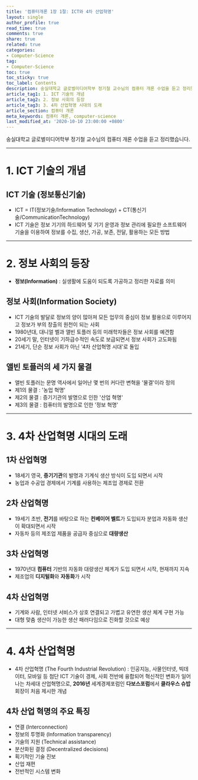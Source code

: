 ```yaml
---
title: '컴퓨터개론 1장 1절: ICT와 4차 산업혁명'
layout: single
author_profile: true
read_time: true
comments: true
share: true
related: true
categories:
- Computer-Science
tag:
- Computer-Science
toc: true
toc_sticky: true
toc_label: Contents
description: 숭실대학교 글로벌미디어학부 정기철 교수님의 컴퓨터 개론 수업을 듣고 정리했습니다.
article_tag1: 1. ICT 기술의 개념
article_tag2: 2. 정보 사회의 등장
article_tag3: 3. 4차 산업혁명 시대의 도래
article_section: 컴퓨터 개론
meta_keywords: 컴퓨터 개론, computer-science
last_modified_at: '2020-10-10 23:00:00 +0800'
---
```


숭실대학교 글로벌미디어학부 정기철 교수님의 컴퓨터 개론 수업을 듣고 정리했습니다.
  
   
---
# 1. ICT 기술의 개념
## ICT 기술 (정보통신기술)
- ICT = IT(정보기술/Information Technology) + CT(통신기술/CommunicationTechnology)
- ICT 기술은 정보 기기의 하드웨어 및 기기 운영과 정보 관리에 필요한 소프트웨어 기술을 이용하여 정보를 수집, 생산, 가공, 보존, 전달, 활용하는 모든 방법
  
   
---
# 2. 정보 사회의 등장
- **정보(Information)** : 실생활에 도움이 되도록 가공하고 정리한 자료를 의미

## 정보 사회(Information Society)
- ICT 기술의 발달로 정보의 양이 많아져 모든 업무의 중심이 정보 활용으로 이루어지고 정보가 부의 창출의 원천이 되는 사회
- 1980년대, 대니얼 벨과 앨빈 토플러 등의 미래학자들은 정보 사회를 예견함
- 20세기 말, 인터넷이 기하급수적인 속도로 보급되면서 정보 사회가 고도화됨
- 21세기, 단순 정보 사회가 아닌 '4차 산업혁명 시대'로 돌입

## 앨빈 토플러의 세 가지 물결
- 앨빈 토플러는 문명 역사에서 일어난 몇 번의 커다란 변혁을 '물결'이라 정의
- 제1의 물결 : '농업 혁명'
- 제2의 물결 : 증기기관의 발명으로 인한 '산업 혁명'
- 제3의 물결 : 컴퓨터의 발명으로 인한 '정보 혁명'
  

---
# 3. 4차 산업혁명 시대의 도래

## 1차 산업혁명
- 18세기 영국, **증기기관**의 발명과 기계식 생산 방식이 도입 되면서 시작
- 농업과 수공업 경제에서 기계를 사용하는 제조업 경제로 전환

## 2차 산업혁명
- 19세기 초반, **전기**를 바탕으로 하는 **컨베이어 벨트**가 도입되자 분업과 자동화 생산이 확대되면서 시작
- 자동차 등의 제조업 제품을 공급자 중심으로 **대량생산**

## 3차 산업혁명
- 1970년대 **컴퓨터** 기반의 자동화 대량생산 체계가 도입 되면서 시작, 현재까지 지속
- 제조업의 **디지털화**와 **자동화**가 시작

## 4차 산업혁명
- 기계와 사람, 인터넷 서비스가 상호 연결되고 가볍고 유연한 생산 체계 구현 가능
- 대형 맞춤 생산이 가능한 생산 패러다임으로 진화할 것으로 예상
  
  
---
# 4. 4차 산업혁명
- 4차 산업혁명 (The Fourth Industrial Revolution) : 인공지능, 사물인터넷, 빅데이터, 모바일 등 첨단 ICT 기술이 경제, 사회 전반에 융합되어 혁신적인 변화가 일어나는 차세대 산업혁명으로, **2016년** 세계경제포럼인 **다보스포럼**에서 **클라우스 슈밥** 회장이 처음 제시한 개념

## 4차 산업 혁명의 주요 특징
- 연결 (Interconnection)
- 정보의 투명화 (Information transparency)
- 기술의 지원 (Technical assistance)
- 분산화된 결정 (Decentralized decisions)
- 획기적인 기술 진보
- 산업 재편
- 전반적인 시스템 변화
